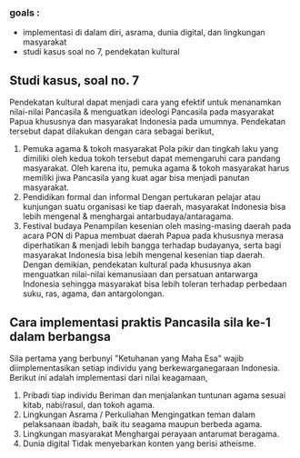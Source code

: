 ### goals : 
- implementasi di dalam diri, asrama, dunia digital, dan lingkungan masyarakat
- studi kasus soal no 7, pendekatan kultural 

## Studi kasus, soal no. 7
Pendekatan kultural dapat menjadi cara yang efektif untuk menanamkan nilai-nilai Pancasila & menguatkan ideologi Pancasila pada masyarakat Papua khususnya dan masyarakat Indonesia pada umumnya. Pendekatan tersebut dapat dilakukan dengan cara sebagai berikut,
1. Pemuka agama & tokoh masyarakat
Pola pikir dan tingkah laku yang dimiliki oleh kedua tokoh tersebut dapat memengaruhi cara pandang masyarakat. Oleh karena itu, pemuka agama & tokoh masyarakat harus memiliki jiwa Pancasila yang kuat agar bisa menjadi panutan masyarakat.
2. Pendidikan formal dan informal
Dengan pertukaran pelajar atau kunjungan suatu organisasi ke tiap daerah, masyarakat Indonesia bisa lebih mengenal & menghargai antarbudaya/antaragama.
3. Festival budaya
Penampilan kesenian oleh masing-masing daerah pada acara PON di Papua membuat daerah Papua pada khususnya merasa diperhatikan & menjadi lebih bangga terhadap budayanya, serta bagi masyarakat Indonesia bisa lebih mengenal kesenian tiap daerah.
Dengan demikian, pendekatan kultural pada khususnya akan menguatkan nilai-nilai kemanusiaan dan persatuan antarwarga Indonesia sehingga masyarakat bisa lebih toleran terhadap perbedaan suku, ras, agama, dan antargolongan.

## Cara implementasi praktis Pancasila sila ke-1 dalam berbangsa
Sila pertama yang berbunyi "Ketuhanan yang Maha Esa" wajib diimplementasikan setiap individu yang berkewarganegaraan Indonesia. Berikut ini adalah implementasi dari nilai keagamaan,
1. Pribadi tiap individu
Beriman dan menjalankan tuntunan agama sesuai kitab, nabi/rasul, dan tokoh agama.
2. Lingkungan Asrama / Perkuliahan
Mengingatkan teman dalam pelaksanaan ibadah, baik itu seagama maupun berbeda agama.
3. Lingkungan masyarakat
Menghargai perayaan antarumat beragama.
4. Dunia digital
Tidak menyebarkan konten yang berisi atheisme.



